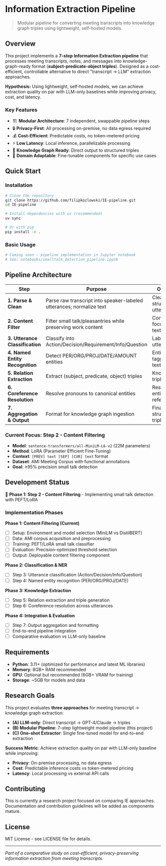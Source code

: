 # Information Extraction Pipeline

> Modular pipeline for converting meeting transcripts into knowledge graph triples using lightweight, self-hosted models.

## Overview

This project implements a **7-step Information Extraction pipeline** that processes meeting transcripts, notes, and messages into knowledge-graph-ready format (**subject-predicate-object triples**). Designed as a cost-efficient, controllable alternative to direct "transcript → LLM" extraction approaches.

**Hypothesis:** Using lightweight, self-hosted models, we can achieve extraction quality on par with LLM-only baselines while improving privacy, cost, and latency.

### Key Features

- 🏗️ **Modular Architecture**: 7 independent, swappable pipeline steps
- 🔒 **Privacy-First**: All processing on-premise, no data egress required
- 💰 **Cost-Efficient**: Predictable costs, no token-metered pricing
- ⚡ **Low Latency**: Local inference, parallelizable processing
- 🎯 **Knowledge Graph Ready**: Direct output to structured triples
- 🔧 **Domain Adaptable**: Fine-tunable components for specific use cases

## Quick Start

### Installation

```bash
# Clone the repository
git clone https://github.com/filipkozlowski/IE-pipeline.git
cd IE-pipeline

# Install dependencies with uv (recommended)
uv sync

# Or with pip
pip install -e .
```

### Basic Usage

```python
# Coming soon - pipeline implementation in Jupyter notebook
# See: notebooks/smalltalk_detection_pipeline.ipynb
```

## Pipeline Architecture

| **Step** | **Purpose** | **Output** | **Status** |
|----------|-------------|------------|------------|
| **1. Parse & Clean** | Parse raw transcript into speaker-labeled utterances; normalize text | Clean, structured utterances | 🔄 Planned |
| **2. Content Filter** | Filter small talk/pleasantries while preserving work content | Content-focused text blocks | 🚧 **In Progress** |
| **3. Utterance Classification** | Classify into Action/Decision/Requirement/Info/Question | Labeled utterances | 🔄 Planned |
| **4. Named Entity Recognition** | Detect PER/ORG/PROJ/DATE/AMOUNT entities | Entity-tagged text | 🔄 Planned |
| **5. Relation Extraction** | Extract (subject, predicate, object) triples | Knowledge triples | 🔄 Planned |
| **6. Coreference Resolution** | Resolve pronouns to canonical entities | Resolved entity references | 🔄 Planned |
| **7. Aggregation & Output** | Format for knowledge graph ingestion | Final structured triples | 🔄 Planned |

### Current Focus: Step 2 - Content Filtering

- **Model**: `sentence-transformers/all-MiniLM-L6-v2` (22M parameters)
- **Method**: LoRA (Parameter Efficient Fine-Tuning) 
- **Context**: `[PREV] text [SEP] [CUR] text` format
- **Dataset**: AMI Meeting Corpus with functional annotations
- **Goal**: ≥95% precision small talk detection


## Development Status

🚧 **Phase 1: Step 2 - Content Filtering** - Implementing small talk detection with PEFT/LoRA

### Implementation Phases

**Phase 1: Content Filtering (Current)**
- [ ] Setup: Environment and model selection (MiniLM vs DistilBERT)
- [ ] Data: AMI corpus acquisition and preprocessing  
- [ ] Training: PEFT/LoRA small talk classifier
- [ ] Evaluation: Precision-optimized threshold selection
- [ ] Output: Deployable content filtering component

**Phase 2: Classification & NER**
- [ ] Step 3: Utterance classification (Action/Decision/Info/Question)
- [ ] Step 4: Named entity recognition (PER/ORG/PROJ/DATE)

**Phase 3: Knowledge Extraction**
- [ ] Step 5: Relation extraction and triple generation
- [ ] Step 6: Coreference resolution across utterances

**Phase 4: Integration & Evaluation**  
- [ ] Step 7: Output aggregation and formatting
- [ ] End-to-end pipeline integration
- [ ] Comparative evaluation vs LLM-only baseline

## Requirements

- **Python**: 3.11+ (optimized for performance and latest ML libraries)
- **Memory**: 8GB+ RAM recommended  
- **GPU**: Optional but recommended (6GB+ VRAM for training)
- **Storage**: ~5GB for models and data

## Research Goals

This project evaluates **three approaches** for meeting transcript → knowledge graph extraction:

- **(A) LLM-only**: Direct transcript → GPT-4/Claude → triples  
- **(B) Modular Pipeline**: 7-step lightweight model pipeline (this project)
- **(C) One-shot Extractor**: Single fine-tuned model for end-to-end extraction

**Success Metric**: Achieve extraction quality on par with LLM-only baseline while improving:
- **Privacy**: On-premise processing, no data egress
- **Cost**: Predictable inference costs vs token-metered pricing  
- **Latency**: Local processing vs external API calls

## Contributing

This is currently a research project focused on comparing IE approaches. Documentation and contribution guidelines will be added as components mature.

## License

MIT License - see LICENSE file for details.

---

*Part of a comparative study on cost-efficient, privacy-preserving information extraction from meeting transcripts.*
